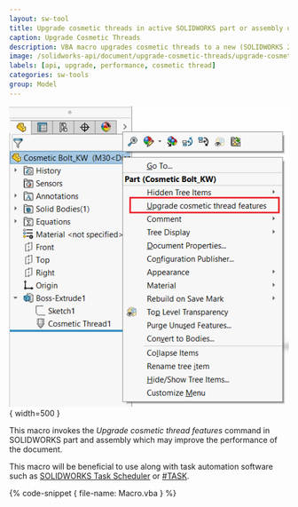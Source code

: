 ```yaml
---
layout: sw-tool
title: Upgrade cosmetic threads in active SOLIDWORKS part or assembly using SOLIDWORKS API
caption: Upgrade Cosmetic Threads
description: VBA macro upgrades cosmetic threads to a new (SOLIDWORKS 2020) version which allows to improve performance of the document
image: /solidworks-api/document/upgrade-cosmetic-threads/upgrade-cosmetic-thread.png
labels: [api, upgrade, performance, cosmetic thread]
categories: sw-tools
group: Model
---
```

![Upgrade cosmetic threads command](upgrade-cosmetic-thread.png){ width=500 }

This macro invokes the *Upgrade cosmetic thread features* command in SOLIDWORKS part and assembly which may improve the performance of the document.

This macro will be beneficial to use along with task automation software such as [SOLIDWORKS Task Scheduler](https://help.solidworks.com/2019/English/SolidWorks/sldworks/c_SOLIDWORKS_Task_Scheduler_Overview.htm) or [#TASK](https://centralinnovation.com/solidworks/extensions/task-by-central-innovation).

{% code-snippet { file-name: Macro.vba } %}
